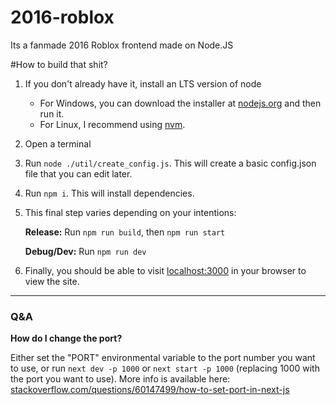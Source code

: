 # 2016-roblox
Its a fanmade 2016 Roblox frontend made on Node.JS

#How to build that shit?

1. If you don't already have it, install an LTS version of node

    - For Windows, you can download the installer at [nodejs.org](https://nodejs.org/en/) and then run it.
    - For Linux, I recommend using [nvm](https://github.com/nvm-sh/nvm#installing-and-updating).


2. Open a terminal

3. Run `node ./util/create_config.js`. This will create a basic config.json file that you can edit later.

4. Run `npm i`. This will install dependencies.

5. This final step varies depending on your intentions:

    **Release:** Run `npm run build`, then `npm run start`

    **Debug/Dev:** Run `npm run dev`


6. Finally, you should be able to visit [localhost:3000](http://localhost:3000) in your browser to view the site.

---

### Q&A

**How do I change the port?**

Either set the "PORT" environmental variable to the port number you want to use, or run `next dev -p 1000` or `next start -p 1000` (replacing 1000 with the port you want to use). More info is available here: [stackoverflow.com/questions/60147499/how-to-set-port-in-next-js](https://stackoverflow.com/questions/60147499/how-to-set-port-in-next-js)


